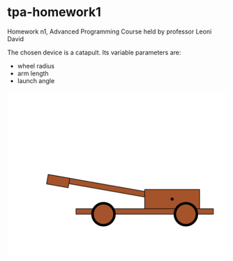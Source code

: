 # tpa-homework1
Homework n1, Advanced Programming Course held by professor Leoni David 

The chosen device is a catapult.
Its variable parameters are:
- wheel radius
- arm length 
- launch angle

![](catapult.svg)
